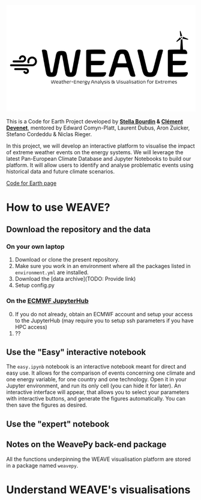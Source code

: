 ![image](logo/Logo/Slide1.png)

This is a Code for Earth Project developed by **[Stella Bourdin](https://stella-bourdin.github.io/) & [Clément Devenet](https://climatclement.com/)**,
mentored by Edward Comyn-Platt, Laurent Dubus, Aron Zuicker, Stefano Cordeddu & Niclas Rieger.

In this project, we will develop an interactive platform to visualise the impact of extreme weather events on the energy systems.
We will leverage the latest Pan-European Climate Database and Jupyter Notebooks to build our platform.
It will allow users to identify and analyse problematic events using historical data and future climate scenarios.

[Code for Earth page](https://codeforearth.ecmwf.int/project/weave-weather-energy-analysis-visualisation-for-extremes/)

# How to use WEAVE?
## Download the repository and the data
### On your own laptop
1. Download or clone the present repository.
2. Make sure you work in an environment where all the packages listed in `environment.yml` are installed.
3. Download the [data archive](TODO: Provide link)
4. Setup config.py

### On the [ECMWF JupyterHub](jupyterhub.ecmwf.int/)
0. If you do not already, obtain an ECMWF account and setup your access to the JupyterHub (may require you to setup ssh parameters if you have HPC access)
1. ??

## Use the "Easy" interactive notebook
The `easy.ipynb` notebook is an interactive notebook meant for direct and easy use. It allows for the comparison of events concerning one climate and one energy variable, for one country and one technology. 
Open it in your Jupyter environment, and run its only cell (you can hide it for later). An interactive interface will appear, that allows you to select your parameters with interactive buttons, and generate the figures automatically. You can then save the figures as desired. 

## Use the "expert" notebook


## Notes on the WeavePy back-end package
All the functions underpinning the WEAVE visualisation platform are stored in a package named `weavepy`.

# Understand WEAVE's visualisations
